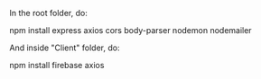 In the root folder, do:

npm install express axios cors body-parser nodemon nodemailer

And inside "Client" folder, do:

npm install firebase axios
